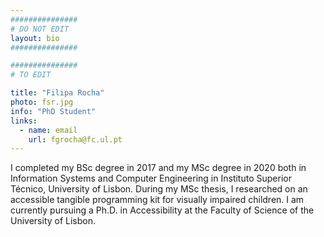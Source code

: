 ```yaml
---
###############
# DO NOT EDIT
layout: bio
###############

###############
# TO EDIT

title: "Filipa Rocha"
photo: fsr.jpg
info: "PhD Student"
links:
  - name: email
    url: fgrocha@fc.ul.pt
---
```


I completed my BSc degree in 2017 and my MSc degree in 2020 both in Information Systems and Computer Engineering in Instituto Superior Técnico, University of Lisbon. During my MSc thesis, I researched on an accessible tangible programming kit for visually impaired children. I am currently pursuing a Ph.D. in Accessibility at the Faculty of Science of the University of Lisbon.
